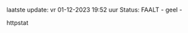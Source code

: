 laatste update: 
vr 01-12-2023 19:52   uur 
Status: FAALT - geel - 
<div class="service Y">httpstat</div>